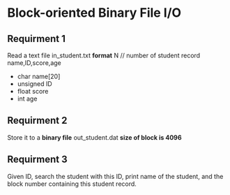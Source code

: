 # Block-oriented Binary File I/O

## Requirment 1
Read a text file in_student.txt
**format**
N // number of student record
name,ID,score,age
* char name[20]
* unsigned ID
* float score
* int age

## Requirment 2
Store it to a **binary file** out_student.dat
**size of block is 4096**

## Requirment 3
Given ID, search the student with this ID, print name of the student, and the block number containing this student record.
